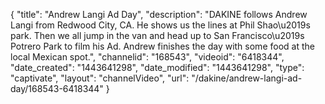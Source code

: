 {
    "title": "Andrew Langi Ad Day",
    "description": "DAKINE follows Andrew Langi from Redwood City, CA. He shows us the lines at Phil Shao\u2019s park. Then we all jump in the van and head up to San Francisco\u2019s Potrero Park to film his Ad. Andrew finishes the day with some food at the local Mexican spot.",
    "channelid": "168543",
    "videoid": "6418344",
    "date_created": "1443641298",
    "date_modified": "1443641298",
    "type": "captivate",
    "layout": "channelVideo",
    "url": "\/dakine\/andrew-langi-ad-day\/168543-6418344"
}